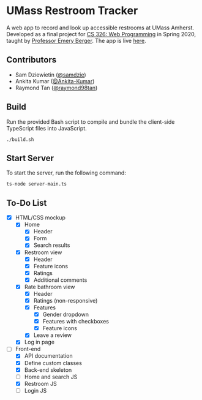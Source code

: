 # UMass Restroom Tracker
A web app to record and look up accessible restrooms at UMass Amherst. Developed as a final project for [CS 326: Web Programming](http://web-programming.org/) in Spring 2020, taught by [Professor Emery Berger](https://emeryberger.com/).
The app is live [here](http://boiling-lake-26129.herokuapp.com/).

## Contributors
* Sam Dziewietin ([@samdzie](https://github.com/samdzie))
* Ankita Kumar ([@Ankita-Kumar](https://github.com/Ankita-Kumar))
* Raymond Tan ([@raymond98tan](https://github.com/raymond98tan))

## Build
Run the provided Bash script to compile and bundle the client-side TypeScript files into JavaScript.

`./build.sh`

## Start Server
To start the server, run the following command:

`ts-node server-main.ts`

## To-Do List
- [x] HTML/CSS mockup
  - [x] Home
    - [x] Header
    - [x] Form
    - [x] Search results
  - [x] Restroom view
    - [x] Header
    - [x] Feature icons
    - [x] Ratings
    - [x] Additional comments
  - [x] Rate bathroom view
    - [x] Header
    - [x] Ratings (non-responsive)
    - [x] Features 
      - [x] Gender dropdown
      - [x] Features with checkboxes
      - [x] Feature icons
    - [x] Leave a review
  - [x] Log in page
- [ ] Front-end
  - [x] API documentation
  - [x] Define custom classes
  - [x] Back-end skeleton
  - [ ] Home and search JS
  - [x] Restroom JS
  - [ ] Login JS
